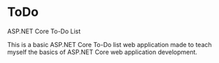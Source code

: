 # ToDo
ASP.NET Core To-Do List

This is a basic ASP.NET Core To-Do list web application made to teach myself the basics of ASP.NET Core web application development.
